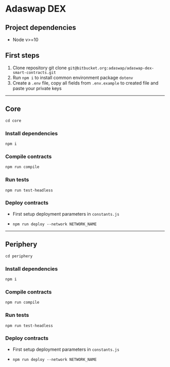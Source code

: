 # Adaswap DEX
## Project dependencies

- Node v>=10

## First steps

1. Clone repository git clone `git@bitbucket.org:adaswap/adaswap-dex-smart-contracts.git`
2. Run `npm i` to install common environment package `dotenv`
3. Create a `.env` file, copy all fields from `.env.example` to created file and paste your private keys

---

## Core 

`cd core`

### Install dependencies

`npm i`

### Compile contracts

`npm run compile`

### Run tests 

`npm run test-headless`

### Deploy contracts

- First setup deployment parameters in `constants.js`

- `npm run deploy --network NETWORK_NAME`

---

## Periphery

`cd periphery`

### Install dependencies

`npm i`

### Compile contracts

`npm run compile`

### Run tests 

`npm run test-headless`

### Deploy contracts

- First setup deployment parameters in `constants.js`

- `npm run deploy --network NETWORK_NAME`
